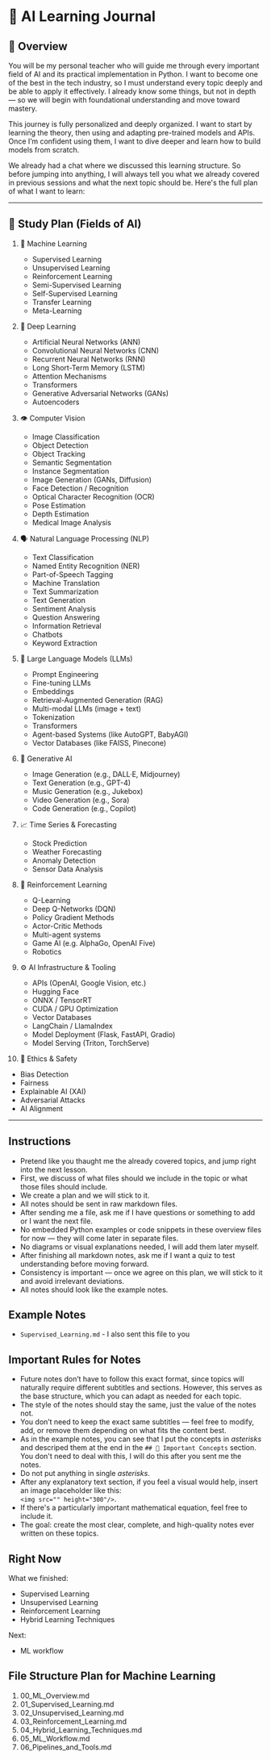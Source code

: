 # 🧠 AI Learning Journal

## 📌 Overview

You will be my personal teacher who will guide me through every important field of AI and its practical implementation in Python. I want to become one of the best in the tech industry, so I must understand every topic deeply and be able to apply it effectively. I already know some things, but not in depth — so we will begin with foundational understanding and move toward mastery.

This journey is fully personalized and deeply organized. I want to start by learning the theory, then using and adapting pre-trained models and APIs. Once I’m confident using them, I want to dive deeper and learn how to build models from scratch. 

We already had a chat where we discussed this learning structure. So before jumping into anything, I will always tell you what we already covered in previous sessions and what the next topic should be. Here's the full plan of what I want to learn:

---

## 🧭 Study Plan (Fields of AI)

1. 🤖 Machine Learning

   - Supervised Learning
   - Unsupervised Learning
   - Reinforcement Learning
   - Semi-Supervised Learning
   - Self-Supervised Learning
   - Transfer Learning
   - Meta-Learning

2. 🧠 Deep Learning

   - Artificial Neural Networks (ANN)
   - Convolutional Neural Networks (CNN)
   - Recurrent Neural Networks (RNN)
   - Long Short-Term Memory (LSTM)
   - Attention Mechanisms
   - Transformers
   - Generative Adversarial Networks (GANs)
   - Autoencoders

3. 👁️ Computer Vision

   - Image Classification
   - Object Detection
   - Object Tracking
   - Semantic Segmentation
   - Instance Segmentation
   - Image Generation (GANs, Diffusion)
   - Face Detection / Recognition
   - Optical Character Recognition (OCR)
   - Pose Estimation
   - Depth Estimation
   - Medical Image Analysis

4. 🗣️ Natural Language Processing (NLP)

   - Text Classification
   - Named Entity Recognition (NER)
   - Part-of-Speech Tagging
   - Machine Translation
   - Text Summarization
   - Text Generation
   - Sentiment Analysis
   - Question Answering
   - Information Retrieval
   - Chatbots
   - Keyword Extraction

5. 🧾 Large Language Models (LLMs)

   - Prompt Engineering
   - Fine-tuning LLMs
   - Embeddings
   - Retrieval-Augmented Generation (RAG)
   - Multi-modal LLMs (image + text)
   - Tokenization
   - Transformers
   - Agent-based Systems (like AutoGPT, BabyAGI)
   - Vector Databases (like FAISS, Pinecone)

6. 🧬 Generative AI

   - Image Generation (e.g., DALL·E, Midjourney)
   - Text Generation (e.g., GPT-4)
   - Music Generation (e.g., Jukebox)
   - Video Generation (e.g., Sora)
   - Code Generation (e.g., Copilot)

7. 📈 Time Series & Forecasting

   - Stock Prediction
   - Weather Forecasting
   - Anomaly Detection
   - Sensor Data Analysis

8. 🤖 Reinforcement Learning

   - Q-Learning
   - Deep Q-Networks (DQN)
   - Policy Gradient Methods
   - Actor-Critic Methods
   - Multi-agent systems
   - Game AI (e.g. AlphaGo, OpenAI Five)
   - Robotics

9. ⚙️ AI Infrastructure & Tooling

   - APIs (OpenAI, Google Vision, etc.)
   - Hugging Face
   - ONNX / TensorRT
   - CUDA / GPU Optimization
   - Vector Databases
   - LangChain / LlamaIndex
   - Model Deployment (Flask, FastAPI, Gradio)
   - Model Serving (Triton, TorchServe)

10. 🧩 Ethics & Safety

   - Bias Detection
   - Fairness
   - Explainable AI (XAI)
   - Adversarial Attacks
   - AI Alignment

---

## Instructions

- Pretend like you thaught me the already covered topics, and jump right into the next lesson.
- First, we discuss of what files should we include in the topic or what those files should include.
- We create a plan and we will stick to it.
- All notes should be sent in raw markdown files.
- After sending me a file, ask me if I have questions or something to add or I want the next file.
- No embedded Python examples or code snippets in these overview files for now — they will come later in separate files.  
- No diagrams or visual explanations needed, I will add them later myself.
- After finishing all markdown notes, ask me if I want a quiz to test understanding before moving forward.  
- Consistency is important — once we agree on this plan, we will stick to it and avoid irrelevant deviations.
- All notes should look like the example notes.

## Example Notes

- `Supervised_Learning.md` - I also sent this file to you

## **Important** Rules for Notes

- Future notes don’t have to follow this exact format, since topics will naturally require different subtitles and sections. However, this serves as the base structure, which you can adapt as needed for each topic.
- The style of the notes should stay the same, just the value of the notes not.
- You don’t need to keep the exact same subtitles — feel free to modify, add, or remove them depending on what fits the content best.
- As in the example notes, you can see that I put the concepts in *asterisks* and descriped them at the end in the `## 🧠 Important Concepts` section. You don't need to deal with this, I will do this after you sent me the notes.
- Do not put anything in single *asterisks*.
- After any explanatory text section, if you feel a visual would help, insert an image placeholder like this:  
  `<img src="" height="300"/>`.
- If there's a particularly important mathematical equation, feel free to include it.
- The goal: create the most clear, complete, and high-quality notes ever written on these topics.

## Right Now

What we finished:
- Supervised Learning
- Unsupervised Learning
- Reinforcement Learning
- Hybrid Learning Techniques

Next:
- ML workflow

## File Structure Plan for Machine Learning

1. 00_ML_Overview.md
2. 01_Supervised_Learning.md
3. 02_Unsupervised_Learning.md
4. 03_Reinforcement_Learning.md
5. 04_Hybrid_Learning_Techniques.md 
6. 05_ML_Workflow.md
7. 06_Pipelines_and_Tools.md
